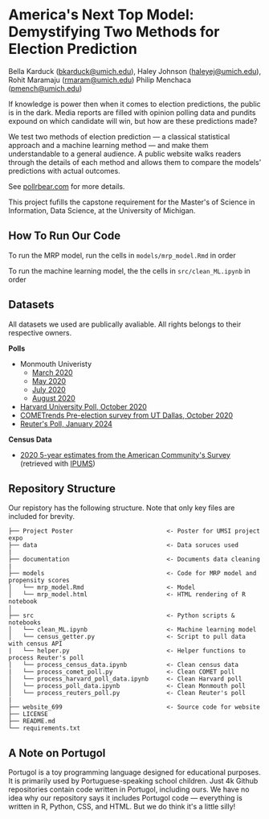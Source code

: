 # America's Next Top Model: Demystifying Two Methods for Election Prediction

Bella Karduck (bkarduck@umich.edu), Haley Johnson (haleyej@umich.edu), Rohit Maramaju (rmaram@umich.edu) Philip Menchaca (pmench@umich.edu)

If knowledge is power then when it comes to election predictions, the public is in the dark. Media reports are filled with opinion polling data and pundits expound on which candidate will win, but how are these predictions made? 

We test two methods of election prediction — a classical statistical approach and a machine learning method — and make them understandable to a general audience. A public website walks readers through the details of each method and allows them to compare the models’ predictions with actual outcomes.

See [pollrbear.com](https://www.pollrbear.com/) for more details.

This project fufills the capstone requirement for the Master's of Science in Information, Data Science, at the University of Michigan.

## How To Run Our Code 
To run the MRP model, run the cells in ```models/mrp_model.Rmd``` in order 

To run the machine learning model, the the cells in ```src/clean_ML.ipynb``` in order

## Datasets 
All datasets we used are publically avaliable. All rights belongs to their respective owners.

**Polls**
* Monmouth Univeristy 
    * [March 2020](https://www.monmouth.edu/polling-institute/reports/monmouthpoll_us_032420/)
    * [May 2020](https://www.monmouth.edu/polling-institute/reports/monmouthpoll_us_050620/)
    * [July 2020](https://www.monmouth.edu/polling-institute/reports/monmouthpoll_us_070220/)
    * [August 2020](https://www.monmouth.edu/polling-institute/reports/monmouthpoll_us_081120/)
* [Harvard University Poll, October 2020](https://dataverse.harvard.edu/dataset.xhtml?persistentId=doi:10.7910/DVN/E9N6PH)
* [COMETrends Pre-election survey from UT Dallas, October 2020](https://cometrends.utdallas.edu/)
* [Reuter's Poll, January 2024](https://ropercenter.cornell.edu/ipoll/study?doi=10.25940/ROPER-31120717)


**Census Data**
* [2020 5-year estimates from the American Community's Survey](https://www.census.gov/data/developers/data-sets/acs-5year.html) (retrieved with [IPUMS](https://www.ipums.org/))


## Repository Structure
Our repistory has the following structure. Note that only key files are included for brevity. 

```
├── Project Poster                          <- Poster for UMSI project expo
├── data                                    <- Data soruces used
| 
├── documentation                           <- Documents data cleaning
| 
├── models                                  <- Code for MRP model and propensity scores
│   └── mrp_model.Rmd                       <- Model 
│   └── mrp_model.html                      <- HTML rendering of R notebook 
│
├── src                                     <- Python scripts & notebooks
│   └── clean_ML.ipynb                      <- Machine learning model   
│   └── census_getter.py                    <- Script to pull data with census API
|   └── helper.py                           <- Helper functions to process Reuter's poll
│   └── process_census_data.ipynb           <- Clean census data 
|   └── process_comet_poll.py               <- Clean COMET poll
│   └── process_harvard_poll_data.ipynb     <- Clean Harvard poll
│   └── process_poll_data.ipynb             <- Clean Monmouth poll
│   └── process_reuters_poll.py             <- Clean Reuter's poll
|
├── website_699                             <- Source code for website
├── LICENSE
├── README.md
└── requirements.txt
```

## A Note on Portugol

Portugol is a toy programming language designed for educational purposes. It is primarily used by Portuguese-speaking school children. Just 4k Github repositories contain code written in Portugol, including ours. We have no idea why our repository says it includes Portugol code — everything is written in R, Python, CSS, and HTML. But we do think it's a little silly! 